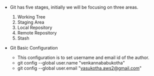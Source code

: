 * Git has five stages, initially we will be focusing on three areas.
    1. Working Tree
    2. Staging Area
    3. Local Repository
    4. Remote Repository
    5. Stash


* Git Basic Configuration
    * This configuration is to set username and email id of the author.
    * git config --global user.name "venkannababukotha"
    * git config --global user.email "vasukotha.aws2@gmail.com"
